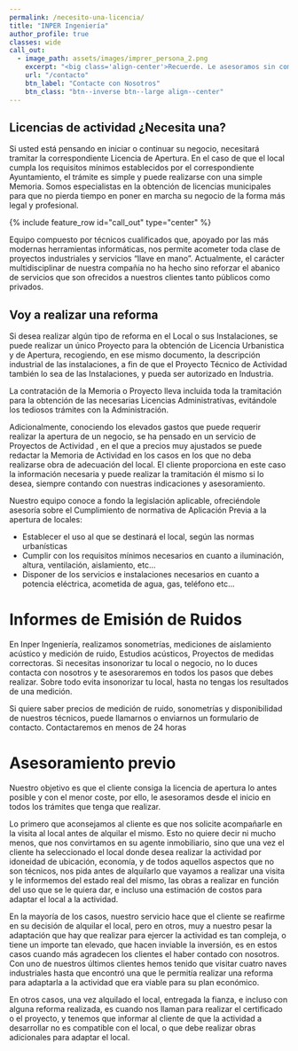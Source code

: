 ```yaml
---
permalink: /necesito-una-licencia/
title: "INPER Ingeniería"
author_profile: true
classes: wide
call_out:
  - image_path: assets/images/imprer_persona_2.png
    excerpt: "<big class='align-center'>Recuerde. Le asesoramos sin compromiso:</big>"
    url: "/contacto"
    btn_label: "Contacte con Nosotros"
    btn_class: "btn--inverse btn--large align--center"
---
```


Licencias de actividad ¿Necesita una?
----------------------

Si usted está pensando en iniciar o continuar su negocio, necesitará tramitar la correspondiente Licencia de Apertura. En el caso de que el local cumpla los requisitos mínimos establecidos por el correspondiente Ayuntamiento, el trámite es simple y puede realizarse con una simple Memoria. Somos especialistas en la obtención de licencias municipales para que no pierda tiempo en poner en marcha su negocio de la forma más legal y profesional.

{% include feature_row id="call_out" type="center" %}

Equipo compuesto por técnicos cualificados que, apoyado por las más modernas herramientas informáticas, nos permite acometer toda clase de proyectos industriales y servicios “llave en mano”. Actualmente, el carácter multidisciplinar de nuestra compañía no ha hecho sino reforzar el abanico de servicios que son ofrecidos a nuestros clientes tanto públicos como privados.


Voy a realizar una reforma
----------------------

Si desea realizar algún tipo de reforma en el Local o sus Instalaciones, se puede realizar un único Proyecto para la obtención de Licencia Urbanistica y de Apertura, recogiendo, en ese mismo documento, la descripción industrial de las instalaciones, a fin de que el Proyecto Técnico de Actividad también lo sea de las Instalaciones, y pueda ser autorizado en Industria.

La contratación de la Memoria o Proyecto lleva incluida toda la tramitación para la obtención de las necesarias Licencias Administrativas, evitándole los tediosos trámites con la Administración.

Adicionalmente, conociendo los elevados gastos que puede requerir realizar la apertura de un negocio, se ha pensado en un servicio de Proyectos de Actividad , en el que a precios muy ajustados se puede redactar la  Memoria de Actividad en los casos en los que no deba realizarse obra de adecuación del local.  El cliente proporciona en este caso la información necesaria y puede realizar la tramitación él mismo si lo desea, siempre contando con nuestras indicaciones y asesoramiento.

Nuestro equipo conoce a fondo la legislación aplicable, ofreciéndole asesoría sobre el Cumplimiento de normativa de Aplicación Previa a la apertura de locales:

* Establecer el uso al que se destinará el local, según las normas urbanísticas
* Cumplir con los requisitos mínimos necesarios en cuanto a iluminación, altura, ventilación, aislamiento, etc...
* Disponer de los servicios e instalaciones necesarios en cuanto a potencia eléctrica, acometida de agua, gas, teléfono etc...


Informes de Emisión de Ruidos
================================

En Inper Ingeniería, realizamos sonometrías, mediciones de aislamiento acústico y medición de ruido, Estudios acústicos, Proyectos de medidas correctoras. Si necesitas insonorizar tu local o negocio, no lo duces contacta con nosotros y te asesoraremos en todos los pasos que debes realizar. Sobre todo evita insonorizar tu local, hasta no tengas los resultados de una medición.

Si quiere saber precios de medición de ruido, sonometrías y disponibilidad de nuestros técnicos, puede llamarnos o enviarnos un formulario de contacto. Contactaremos en menos de 24 horas


Asesoramiento previo
============================

Nuestro objetivo es que el cliente consiga la licencia de apertura lo antes posible y con el menor coste, por ello, le asesoramos desde el inicio en todos los trámites que tenga que realizar.

Lo primero que aconsejamos al cliente es que nos solicite acompañarle en la visita al local antes de alquilar el mismo. Esto no quiere decir ni mucho menos, que nos convirtamos en su agente inmobiliario, sino que una vez el cliente ha seleccionado el local donde desea realizar la actividad por idoneidad de ubicación, economía, y de todos aquellos aspectos que no son técnicos, nos pida antes de alquilarlo que vayamos a realizar una visita y le informemos del estado real del mismo, las obras a realizar en función del uso que se le quiera dar, e incluso una estimación de costos para adaptar el local a la actividad.

En la mayoría de los casos, nuestro servicio hace que el cliente se reafirme en su decisión de alquilar el local, pero en otros, muy a nuestro pesar la adaptación que hay que realizar para ejercer la actividad es tan compleja, o tiene un importe tan elevado, que hacen inviable la inversión, es en estos casos cuando más agradecen los clientes el haber contado con nosotros. Con uno de nuestros últimos clientes hemos tenido que visitar cuatro naves industriales hasta que encontró una que le permitía realizar una reforma para adaptarla a la actividad que era viable para su plan económico.

En otros casos, una vez alquilado el local, entregada la fianza, e incluso con alguna reforma realizada, es cuando nos llaman para realizar el certificado o el proyecto, y tenemos que informar al cliente de que la actividad a desarrollar no es compatible con el local, o que debe realizar obras adicionales para adaptar el local.
